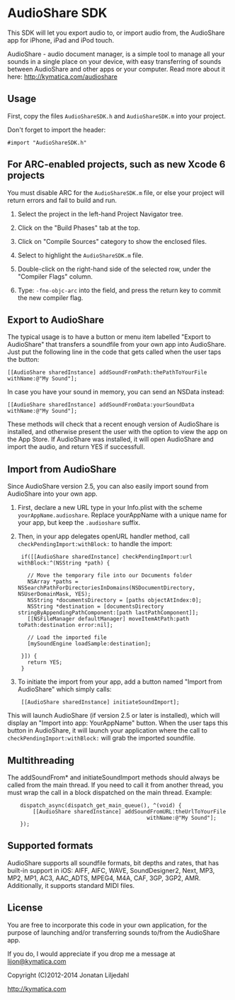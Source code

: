 AudioShare SDK
==============

This SDK will let you export audio to, or import audio from, the AudioShare app for iPhone, iPad and iPod touch.

AudioShare - audio document manager, is a simple tool to manage all your sounds in a single
place on your device, with easy transferring of sounds between AudioShare and other apps or
your computer. Read more about it here: http://kymatica.com/audioshare

Usage
-----
First, copy the files `AudioShareSDK.h` and `AudioShareSDK.m` into your project.

Don't forget to import the header:

    #import "AudioShareSDK.h"

For ARC-enabled projects, such as new Xcode 6 projects
------------------------------------------------------
You must disable ARC for the `AudioShareSDK.m` file, or else your project will return errors and fail to build and run.

1. Select the project in the left-hand Project Navigator tree.

2. Click on the "Build Phases" tab at the top.

3. Click on "Compile Sources" category to show the enclosed files.

4. Select to highlight the `AudioShareSDK.m` file.

5. Double-click on the right-hand side of the selected row, under the "Compiler Flags" column.

6. Type: `-fno-objc-arc` into the field, and press the return key to commit the new compiler flag.

Export to AudioShare
--------------------
The typical usage is to have a button or menu item labelled "Export to AudioShare" that
transfers a soundfile from your own app into AudioShare. Just put the following line in
the code that gets called when the user taps the button:

    [[AudioShare sharedInstance] addSoundFromPath:thePathToYourFile withName:@"My Sound"];

In case you have your sound in memory, you can send an NSData instead:

    [[AudioShare sharedInstance] addSoundFromData:yourSoundData withName:@"My Sound"];

These methods will check that a recent enough version of AudioShare is installed, and otherwise
present the user with the option to view the app on the App Store. If AudioShare was installed,
it will open AudioShare and import the audio, and return YES if successfull.

Import from AudioShare
----------------------
Since AudioShare version 2.5, you can also easily import sound from AudioShare into your own app.

1. First, declare a new URL type in your Info.plist with the scheme `yourAppName.audioshare`. Replace yourAppName with a unique name for your app, but keep the `.audioshare` suffix.

2. Then, in your app delegates openURL handler method, call `checkPendingImport:withBlock:` to handle the import:

        if([[AudioShare sharedInstance] checkPendingImport:url withBlock:^(NSString *path) {

          // Move the temporary file into our Documents folder
          NSArray *paths = NSSearchPathForDirectoriesInDomains(NSDocumentDirectory, NSUserDomainMask, YES);
          NSString *documentsDirectory = [paths objectAtIndex:0];
          NSString *destination = [documentsDirectory stringByAppendingPathComponent:[path lastPathComponent]];
          [[NSFileManager defaultManager] moveItemAtPath:path toPath:destination error:nil];

          // Load the imported file
          [mySoundEngine loadSample:destination];

        }]) {
          return YES;
        }

3. To initiate the import from your app, add a button named "Import from AudioShare" which simply calls:

        [[AudioShare sharedInstance] initiateSoundImport];
    
This will launch AudioShare (if version 2.5 or later is installed), which will display an "Import into app: YourAppName" button. When the user taps this button in AudioShare, it will launch your application where the call to `checkPendingImport:withBlock:` will grab the imported soundfile.

Multithreading
--------------
The addSoundFrom* and initiateSoundImport methods should always be called from the main thread. If you need to call it from another thread, you must wrap the call in a block dispatched on the main thread. Example:

        dispatch_async(dispatch_get_main_queue(), ^(void) {
            [[AudioShare sharedInstance] addSoundFromURL:theUrlToYourFile
                                                withName:@"My Sound"];
        });

Supported formats
-----------------

AudioShare supports all soundfile formats, bit depths and rates, that has built-in support in iOS: AIFF, AIFC, WAVE, SoundDesigner2, Next, MP3, MP2, MP1, AC3, AAC_ADTS, MPEG4, M4A, CAF, 3GP, 3GP2, AMR. Additionally, it supports standard MIDI files.

License
-------

You are free to incorporate this code in your own application, for the purpose of launching
and/or transferring sounds to/from the AudioShare app.

If you do, I would appreciate if you drop me a message at lijon@kymatica.com

Copyright (C)2012-2014 Jonatan Liljedahl

http://kymatica.com
